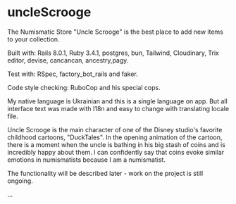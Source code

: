 # uncleScrooge

The Numismatic Store "Uncle Scrooge" is the best place to add new items to your collection. 

Built with: Rails 8.0.1, Ruby 3.4.1, postgres, bun, Tailwind, Cloudinary, Trix editor, devise, cancancan, ancestry,pagy.

Test with: RSpec, factory_bot_rails and faker.

Code style checking: RuboCop and his special cops.

My native language is Ukrainian and this is a single language on app. But all interface text was made with I18n and easy to change with translating locale file.

Uncle Scrooge is the main character of one of the Disney studio's favorite childhood cartoons, "DuckTales". In the opening animation of the cartoon, there is a moment when the uncle is bathing in his big stash of coins and is incredibly happy about them. I can confidently say that coins evoke similar emotions in numismatists because I am a numismatist.

The functionality will be described later - work on the project is still ongoing.

...
